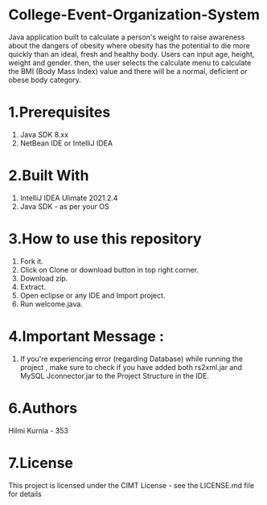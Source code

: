 # College-Event-Organization-System
Java application built to calculate a person's weight to raise awareness about the dangers of obesity where obesity has the potential to die more quickly than an ideal, fresh and healthy body. Users can input age, height, weight and gender. then, the user selects the calculate menu to calculate the BMI (Body Mass Index) value and there will be a normal, deficient or obese body category.

# 1.Prerequisites
1) Java SDK 8.xx
2) NetBean IDE or IntelliJ IDEA

# 2.Built With
1) IntelliJ IDEA Ulimate 2021.2.4
2) Java SDK - as per your OS

# 3.How to use this repository
1) Fork it.
2) Click on Clone or download button in top right corner.
3) Download zip.
4) Extract.
5) Open eclipse or any IDE and Import project.
6) Run welcome.java.

# 4.Important Message :
1) If you're experiencing error (regarding Database)  while running the project , make sure to check if you have added both rs2xml.jar and MySQL Jconnector.jar to the Project Structure in the IDE.

# 6.Authors
Hilmi Kurnia - 353

# 7.License
This project is licensed under the CIMT License - see the LICENSE.md file for details

